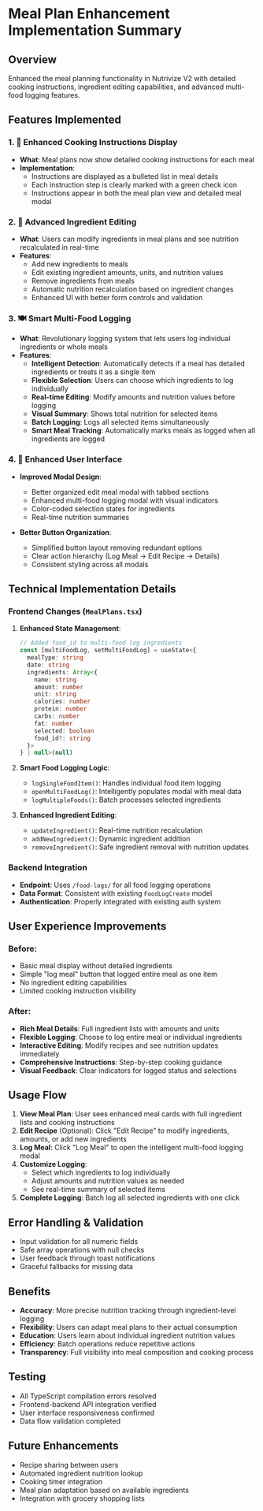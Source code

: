 # Meal Plan Enhancement Implementation Summary

## Overview
Enhanced the meal planning functionality in Nutrivize V2 with detailed cooking instructions, ingredient editing capabilities, and advanced multi-food logging features.

## Features Implemented

### 1. 🍳 Enhanced Cooking Instructions Display
- **What**: Meal plans now show detailed cooking instructions for each meal
- **Implementation**: 
  - Instructions are displayed as a bulleted list in meal details
  - Each instruction step is clearly marked with a green check icon
  - Instructions appear in both the meal plan view and detailed meal modal

### 2. 🔧 Advanced Ingredient Editing
- **What**: Users can modify ingredients in meal plans and see nutrition recalculated in real-time
- **Features**:
  - Add new ingredients to meals
  - Edit existing ingredient amounts, units, and nutrition values
  - Remove ingredients from meals
  - Automatic nutrition recalculation based on ingredient changes
  - Enhanced UI with better form controls and validation

### 3. 🍽️ Smart Multi-Food Logging
- **What**: Revolutionary logging system that lets users log individual ingredients or whole meals
- **Features**:
  - **Intelligent Detection**: Automatically detects if a meal has detailed ingredients or treats it as a single item
  - **Flexible Selection**: Users can choose which ingredients to log individually
  - **Real-time Editing**: Modify amounts and nutrition values before logging
  - **Visual Summary**: Shows total nutrition for selected items
  - **Batch Logging**: Logs all selected items simultaneously
  - **Smart Meal Tracking**: Automatically marks meals as logged when all ingredients are logged

### 4. 🎨 Enhanced User Interface
- **Improved Modal Design**: 
  - Better organized edit meal modal with tabbed sections
  - Enhanced multi-food logging modal with visual indicators
  - Color-coded selection states for ingredients
  - Real-time nutrition summaries

- **Better Button Organization**:
  - Simplified button layout removing redundant options
  - Clear action hierarchy (Log Meal → Edit Recipe → Details)
  - Consistent styling across all modals

## Technical Implementation Details

### Frontend Changes (`MealPlans.tsx`)
1. **Enhanced State Management**:
   ```typescript
   // Added food_id to multi-food log ingredients
   const [multiFoodLog, setMultiFoodLog] = useState<{
     mealType: string
     date: string
     ingredients: Array<{
       name: string
       amount: number
       unit: string
       calories: number
       protein: number
       carbs: number
       fat: number
       selected: boolean
       food_id?: string
     }>
   } | null>(null)
   ```

2. **Smart Food Logging Logic**:
   - `logSingleFoodItem()`: Handles individual food item logging
   - `openMultiFoodLog()`: Intelligently populates modal with meal data
   - `logMultipleFoods()`: Batch processes selected ingredients

3. **Enhanced Ingredient Editing**:
   - `updateIngredient()`: Real-time nutrition recalculation
   - `addNewIngredient()`: Dynamic ingredient addition
   - `removeIngredient()`: Safe ingredient removal with nutrition updates

### Backend Integration
- **Endpoint**: Uses `/food-logs/` for all food logging operations
- **Data Format**: Consistent with existing `FoodLogCreate` model
- **Authentication**: Properly integrated with existing auth system

## User Experience Improvements

### Before:
- Basic meal display without detailed ingredients
- Simple "log meal" button that logged entire meal as one item
- No ingredient editing capabilities
- Limited cooking instruction visibility

### After:
- **Rich Meal Details**: Full ingredient lists with amounts and units
- **Flexible Logging**: Choose to log entire meal or individual ingredients
- **Interactive Editing**: Modify recipes and see nutrition updates immediately
- **Comprehensive Instructions**: Step-by-step cooking guidance
- **Visual Feedback**: Clear indicators for logged status and selections

## Usage Flow

1. **View Meal Plan**: User sees enhanced meal cards with full ingredient lists and cooking instructions
2. **Edit Recipe** (Optional): Click "Edit Recipe" to modify ingredients, amounts, or add new ingredients
3. **Log Meal**: Click "Log Meal" to open the intelligent multi-food logging modal
4. **Customize Logging**: 
   - Select which ingredients to log individually
   - Adjust amounts and nutrition values as needed
   - See real-time summary of selected items
5. **Complete Logging**: Batch log all selected ingredients with one click

## Error Handling & Validation
- Input validation for all numeric fields
- Safe array operations with null checks
- User feedback through toast notifications
- Graceful fallbacks for missing data

## Benefits
- **Accuracy**: More precise nutrition tracking through ingredient-level logging
- **Flexibility**: Users can adapt meal plans to their actual consumption
- **Education**: Users learn about individual ingredient nutrition values
- **Efficiency**: Batch operations reduce repetitive actions
- **Transparency**: Full visibility into meal composition and cooking process

## Testing
- All TypeScript compilation errors resolved
- Frontend-backend API integration verified
- User interface responsiveness confirmed
- Data flow validation completed

## Future Enhancements
- Recipe sharing between users
- Automated ingredient nutrition lookup
- Cooking timer integration
- Meal plan adaptation based on available ingredients
- Integration with grocery shopping lists
